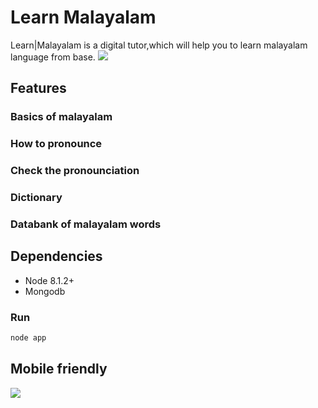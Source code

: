 # Learn Malayalam

Learn|Malayalam is a digital tutor,which will help you to learn malayalam language from base.
![](https://raw.githubusercontent.com/sreehari1997/Learn_Malayalam/master/laptop/welcome.png)
## Features
### Basics of malayalam
### How to pronounce
### Check the pronounciation
### Dictionary
### Databank of malayalam words

## Dependencies
- Node 8.1.2+
- Mongodb
### Run
```bash
node app
```
## Mobile friendly
![](https://raw.githubusercontent.com/sreehari1997/Learn_Malayalam/master/smartphone/mob.jpg)




